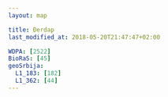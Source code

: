 ```yaml
---
layout: map

title: Đerdap
last_modified_at: 2018-05-20T21:47:47+02:00

WDPA: [2522]
BioRaS: [45]
geoSrbija:
  L1_183: [182]
  L1_362: [44]
---
```

